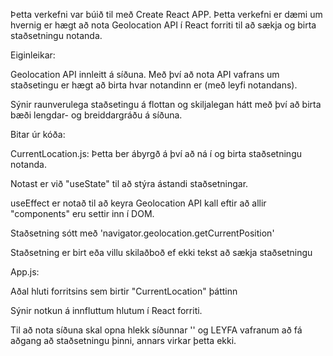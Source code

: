 Þetta verkefni var búið til með Create React APP. Þetta verkefni er dæmi um hvernig er hægt að nota Geolocation API í React forriti til að sækja og birta staðsetningu notanda.

Eiginleikar: 

Geolocation API innleitt á síðuna. Með því að nota API vafrans um staðsetingu er hægt að birta hvar notandinn er (með leyfi notandans).

Sýnir raunverulega staðsetingu á flottan og skiljalegan hátt með því að birta bæði lengdar- og breiddargráðu á síðuna.

Bitar úr kóða:

CurrentLocation.js: Þetta ber ábyrgð á því að ná í og birta staðsetningu notanda.

Notast er við "useState" til að stýra ástandi staðsetningar.

useEffect er notað til að keyra Geolocation API kall eftir að allir "components" eru settir inn í DOM.

Staðsetning sótt með 'navigator.geolocation.getCurrentPosition'

Staðsetning er birt eða villu skilaðboð ef ekki tekst að sækja staðsetningu

App.js:

Aðal hluti forritsins sem birtir "CurrentLocation" þáttinn

Sýnir notkun á innfluttum hlutum í React forriti.

Til að nota síðuna skal opna hlekk síðunnar '' og LEYFA vafranum að fá aðgang að staðsetningu þinni, annars virkar þetta ekki.